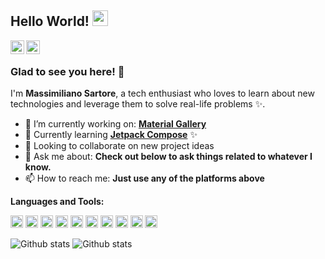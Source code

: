 ## Hello World! <img src="https://raw.githubusercontent.com/iampavangandhi/iampavangandhi/master/gifs/Hi.gif" width="25px">

<a href="https://twitter.com/msartore_" target="_blank">
  <img align="left" alt="Massimiliano's Twitter" width="22px" src="https://cdn.jsdelivr.net/npm/simple-icons@v3/icons/twitter.svg" />
</a>
<a href="mailto:massimiliano.sartore@protonmail.com" target="_blank">
  <img align="left" alt="Massimiliano's Email" width="22px" src="https://cdn.jsdelivr.net/npm/simple-icons@3.3.0/icons/protonmail.svg" />
</a>

<br/>

### Glad to see you here! 🤩
<p>
  I'm <b>Massimiliano Sartore</b>, a tech enthusiast who loves to learn about new technologies and leverage them to solve real-life problems ✨.
</p>

- 🔭 I’m currently working on: [**Material Gallery**](https://github.com/msartore/Material-Gallery)
- 🌱 Currently learning [**Jetpack Compose**](https://developer.android.com/jetpack/compose) ✨
- 👯 Looking to collaborate on new project ideas 
- 💬 Ask me about: **Check out below to ask things related to whatever I know.**
- 📫 How to reach me: **Just use any of the platforms above**


**Languages and Tools:**  

<p align="left"> 
<img  height="20"  src="https://cdn.jsdelivr.net/npm/simple-icons@3.3.0/icons/java.svg">
<img  height="20"  src="https://cdn.jsdelivr.net/npm/simple-icons@3.3.0/icons/javascript.svg">
<img  height="20"  src="https://cdn.jsdelivr.net/npm/simple-icons@3.3.0/icons/html5.svg">
<img  height="20"  src="https://cdn.jsdelivr.net/npm/simple-icons@3.3.0/icons/cplusplus.svg">
<img  height="20"  src="https://cdn.jsdelivr.net/npm/simple-icons@3.3.0/icons/c.svg">
<img  height="20"  src="https://cdn.jsdelivr.net/npm/simple-icons@3.3.0/icons/csharp.svg">
<img  height="20"  src="https://cdn.jsdelivr.net/npm/simple-icons@3.3.0/icons/python.svg">
<img  height="20"  src="https://cdn.jsdelivr.net/npm/simple-icons@3.3.0/icons/git.svg">
<img  height="20"  src="https://cdn.jsdelivr.net/npm/simple-icons@3.3.0/icons/gnubash.svg">
<img  height="20"  src="https://cdn.jsdelivr.net/npm/simple-icons@3.3.0/icons/kotlin.svg">
</p>
 
![Github stats](https://github-readme-stats.vercel.app/api?username=msartore&show_icons=true&theme=white&include_all_commits=true&count_private=true)
![Github stats](https://github-readme-stats.vercel.app/api/top-langs/?username=msartore&layout=compact&theme=white)
